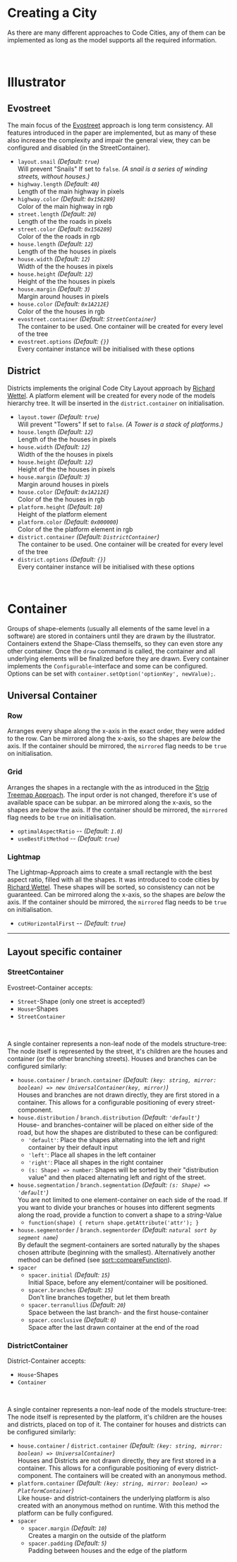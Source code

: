# Creating a City
As there are many different approaches to Code Cities, any of them can be implemented as long as the model supports all the required information.

<br />

# Illustrator

## Evostreet
The main focus of the [Evostreet][ConsistentCitiesPaper] approach is long term consistency. All features introduced in the paper are implemented, but as many of these also increase the complexity and impair the general view, they can be configured and disabled (in the StreetContainer).

 * `layout.snail` _(Default: `true`)_<br />
    Will prevent "Snails" If set to `false`. _(A snail is a series of winding streets, without houses.)_
 * `highway.length` _(Default: `40`)_ <br />
    Length of the main highway in pixels
 * `highway.color` _(Default: `0x156289`)_ <br />
    Color of the main highway in rgb
 * `street.length` _(Default: `20`)_ <br />
    Length of the the roads in pixels
 * `street.color` _(Default: `0x156289`)_ <br />
    Color of the the roads in rgb
 * `house.length` _(Default: `12`)_ <br />
    Length of the the houses in pixels
 * `house.width` _(Default: `12`)_ <br />
    Width of the the houses in pixels
 * `house.height` _(Default: `12`)_ <br />
    Height of the the houses in pixels
 * `house.margin` _(Default: `3`)_ <br />
    Margin around houses in pixels
 * `house.color` _(Default: `0x1A212E`)_ <br />
    Color of the the houses in rgb
 * `evostreet.container` _(Default: `StreetContainer`)_ <br />
    The container to be used. One container will be created for every level of the tree
 * `evostreet.options` _(Default: `{}`)_ <br />
    Every container instance will be initialised with these options


## District
Districts implements the original Code City Layout approach by [Richard Wettel][WettelCodeCitieIO]. A platform element will be created for every node of the models hierarchy tree. It will be inserted in the `district.container` on initialisation.

 * `layout.tower` _(Default: `true`)_<br />
    Will prevent "Towers" If set to `false`. _(A Tower is a stack of platforms.)_
 * `house.length` _(Default: `12`)_ <br />
    Length of the the houses in pixels
 * `house.width` _(Default: `12`)_ <br />
    Width of the the houses in pixels
 * `house.height` _(Default: `12`)_ <br />
    Height of the the houses in pixels
 * `house.margin` _(Default: `3`)_ <br />
    Margin around houses in pixels
 * `house.color` _(Default: `0x1A212E`)_ <br />
    Color of the the houses in rgb
 * `platform.height` _(Default: `10`)_ <br />
    Height of the platform element
 * `platform.color` _(Default: `0x000000`)_ <br />
    Color of the the platform element in rgb
 * `district.container` _(Default: `DistrictContainer`)_ <br />
    The container to be used. One container will be created for every level of the tree
 * `district.options` _(Default: `{}`)_ <br />
    Every container instance will be initialised with these options

<br />

# Container
Groups of shape-elements (usually all elements of the same level in a software) are stored in containers until they are drawn by the illustrator. Containers extend the Shape-Class themselfs, so they can even store any other container. Once the `draw` command is called, the container and all underlying elements will be finalized before they are drawn.
Every container implements the `Configurable`-interface and some can be configured. Options can be set with `container.setOption('optionKey', newValue);`.

## Universal Container

### Row
Arranges every shape along the x-axis in the exact order, they were added to the row.
Can be mirrored along the x-axis, so the shapes are *below* the axis. If the container should be mirrored, the `mirrored` flag needs to be `true` on initialisation.

### Grid
Arranges the shapes in a rectangle with the as introduced in the [Strip Treemap Approach][StripTreemaps]. The input order is not changed, therefore it's use of available space can be subpar.
an be mirrored along the x-axis, so the shapes are *below* the axis. If the container should be mirrored, the `mirrored` flag needs to be `true` on initialisation.
 * `optimalAspectRatio` --  _(Default: `1.0`)_
 * `useBestFitMethod` --  _(Default: `true`)_

### Lightmap
The Lightmap-Approach aims to create a small rectangle with the best aspect ratio, filled with all the shapes. It was introduced to code cities by [Richard Wettel][WettelPub]. These shapes will be sorted, so consistency can not be guaranteed.
Can be mirrored along the x-axis, so the shapes are *below* the axis. If the container should be mirrored, the `mirrored` flag needs to be `true` on initialisation.
 * `cutHorizontalFirst` --  _(Default: `true`)_

------------------------

## Layout specific container

### StreetContainer
Evostreet-Container accepts:
 * `Street`-Shape (only one street is accepted!)
 * `House`-Shapes
 * `StreetContainer`

<br />

A single container represents a non-leaf node of the models structure-tree: The node itself is represented by the street, it's children are the houses and container (or the other branching streets). Houses and branches can be configured similarly:
 * `house.container` / `branch.container` _(Default: `(key: string, mirror: boolean) => new UniversalContainer(key, mirror)`)_ <br />
   Houses and branches are not drawn directly, they are first stored in a container. This allows for a configurable positioning of every street-component.
 * `house.distribution` / `branch.distribution` _(Default: `'default'`)_ <br />
   House- and branches-container will be placed on either side of the road, but how the shapes are distributed to these can be configured:
    * `'default'`: Place the shapes alternating into the left and right container by their default input
    * `'left'`: Place all shapes in the left container
    * `'right'`: Place all shapes in the right container
    * `(s: Shape) => number`: Shapes will be sorted by their "distribution value" and then placed alternating left and right of the street.
 * `house.segmentation` / `branch.segmentation` _(Default: `(s: Shape) => 'default'`)_ <br />
   You are not limited to one element-container on each side of the road. If you want to divide your branches or houses into different segments along the road, provide a function to convert a shape to a _string_-Value
   * `function(shape) { return shape.getAttribute('attr'); }`
 * `house.segmentorder` / `branch.segmentorder` _(Default: `natural sort by segment name`)_ <br />
   By default the segment-containers are sorted naturally by the shapes chosen attribute (beginning with the smallest). Alternatively another method can be defined (see [sort::compareFunction][JSCompare]).
 * `spacer`
   * `spacer.initial` _(Default: `15`)_ <br />
     Initial Space, before any element/container will be positioned.
   * `spacer.branches` _(Default: `15`)_ <br />
     Don't line branches together, but let them breath
   * `spacer.terranullius` _(Default: `20`)_ <br />
     Space between the last branch- and the first house-container
   * `spacer.conclusive` _(Default: `0`)_ <br />
     Space after the last drawn container at the end of the road


### DistrictContainer
District-Container accepts:
 * `House`-Shapes
 * `Container`

 <br />

 A single container represents a non-leaf node of the models structure-tree: The node itself is represented by the platform, it's children are the houses and districts, placed on top of it. The container for houses and districts can be configured similarly:
 * `house.container` / `district.container` _(Default: `(key: string, mirror: boolean) => UniversalContainer`)_ <br />
    Houses and Districts are not drawn directly, they are first stored in a container. This allows for a configurable positioning of every district-component. The containers will be created with an anonymous method.
 * `platform.container` _(Default: `(key: string, mirror: boolean) => PlatformContainer`)_ <br />
    Like house- and district-containers the underlying platform is also created with an anonymous method on runtime. With this method the platform can be fully configured. 
 * `spacer`
   * `spacer.margin` _(Default: `10`)_ <br />
      Creates a margin on the outside of the platform
   * `spacer.padding` _(Default: `5`)_ <br />
      Padding between houses and the edge of the platform

<br />

[//]: #
   [ConsistentCitiesPaper]: <https://opus4.kobv.de/opus4-btu/frontdoor/index/index/docId/1681>
   [WettelCodeCitieIO]: <http://wettel.github.io/codecity.html>
   [StripTreemaps]: <http://hcil2.cs.umd.edu/trs/2001-18/2001-18.html>
   [WettelPub]: <http://wettel.github.io/publications.html>
   [JSCompare]: <http://www.w3schools.com/jsref/jsref_sort.asp>
